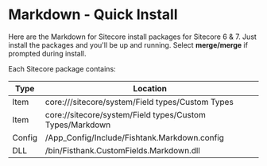 Markdown - Quick Install
=========================

Here are the Markdown for Sitecore install packages for Sitecore 6 & 7.  Just install the packages and you'll be up and running. Select **merge/merge** if prompted during install.

Each Sitecore package contains:

Type|Location|
-----|---------
Item|core:///sitecore/system/Field types/Custom Types
Item|core://sitecore/system/Field types/Custom Types/Markdown
Config|/App_Config/Include/Fishtank.Markdown.config
DLL|/bin/Fisthank.CustomFields.Markdown.dll